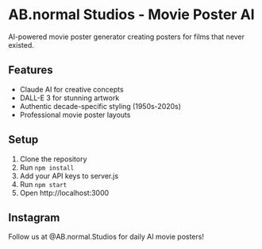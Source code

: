 # AB.normal Studios - Movie Poster AI

AI-powered movie poster generator creating posters for films that never existed.

## Features
- Claude AI for creative concepts
- DALL-E 3 for stunning artwork
- Authentic decade-specific styling (1950s-2020s)
- Professional movie poster layouts

## Setup
1. Clone the repository
2. Run `npm install`
3. Add your API keys to server.js
4. Run `npm start`
5. Open http://localhost:3000

## Instagram
Follow us at @AB.normal.Studios for daily AI movie posters!